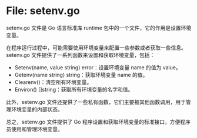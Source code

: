 # File: setenv.go

setenv.go 文件是 Go 语言标准库 runtime 包中的一个文件，它的作用是设置环境变量。

在程序运行过程中，可能需要使用环境变量来配置一些参数或者获取一些信息。setenv.go 文件提供了一系列函数来设置和获取环境变量，包括：

- Setenv(name, value string) error：设置环境变量 name 的值为 value。
- Getenv(name string) string：获取环境变量 name 的值。
- Clearenv()：清空所有环境变量。
- Environ() []string：获取所有环境变量的名字和值。

此外，setenv.go 文件还提供了一些私有函数，它们主要被其他函数调用，用于管理环境变量的内部状态。

总之，setenv.go 文件提供了 Go 程序设置和获取环境变量的标准接口，方便程序员使用和管理环境变量。

